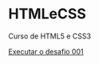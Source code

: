 # HTMLeCSS
 Curso de HTML5 e CSS3

<a href="https://chavesoliveira.github.io/html-css/desafios/zd001/index.html">Executar o desafio 001</a>